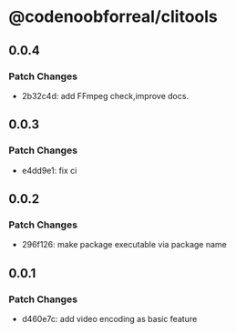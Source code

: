 # @codenoobforreal/clitools

## 0.0.4

### Patch Changes

- 2b32c4d: add FFmpeg check,improve docs.

## 0.0.3

### Patch Changes

- e4dd9e1: fix ci

## 0.0.2

### Patch Changes

- 296f126: make package executable via package name

## 0.0.1

### Patch Changes

- d460e7c: add video encoding as basic feature
